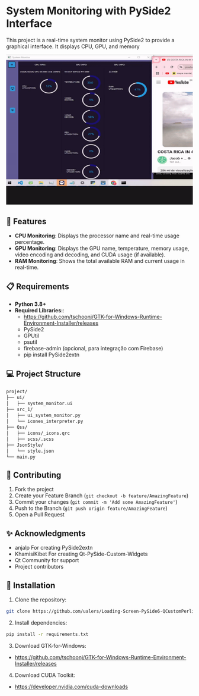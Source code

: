 # System Monitoring with PySide2 Interface


This project is a real-time system monitor using PySide2 to provide a graphical interface. It displays CPU, GPU, and memory

![SytemMonitor Preview](gifs/gif_1.gif)

## 🚀 Features

- **CPU Monitoring**: Displays the processor name and real-time usage percentage.
- **GPU Monitoring**: Displays the GPU name, temperature, memory usage, video encoding and decoding, and CUDA usage (if available).
- **RAM Monitoring**: Shows the total available RAM and current usage in real-time.

  
## 📋 Requirements

- **Python 3.8+**
- **Required Libraries:**:
  - https://github.com/tschoonj/GTK-for-Windows-Runtime-Environment-Installer/releases
  - PySide2
  - GPUtil
  - psutil
  - firebase-admin (opcional, para integração com Firebase)
  - pip install PySide2extn

## 💻 Project Structure

```
project/
├── ui/
│   ├── system_monitor.ui
├── src_1/
│   ├── ui_system_monitor.py
│   └── icones_interpreter.py
├── Qss/
│   ├── icons/_icons.qrc
│   ├── scss/.scss
├── JsonStyle/
│   └── style.json
└── main.py
```

## 📝 Contributing

1. Fork the project
2. Create your Feature Branch (`git checkout -b feature/AmazingFeature`)
3. Commit your changes (`git commit -m 'Add some AmazingFeature'`)
4. Push to the Branch (`git push origin feature/AmazingFeature`)
5. Open a Pull Request

## ✨ Acknowledgments
- anjalp For creating PySide2extn
- KhamisiKibet For creating Qt-PySide-Custom-Widgets
- Qt Community for support
- Project contributors



## 🔧 Installation

1. Clone the repository:
```bash
git clone https://github.com/ualers/Loading-Screen-PySide6-QCustomPerlinLoader.git
```

2. Install dependencies:
```bash
pip install -r requirements.txt
```

3. Download GTK-for-Windows:
- https://github.com/tschoonj/GTK-for-Windows-Runtime-Environment-Installer/releases

4. Download CUDA Toolkit:
- https://developer.nvidia.com/cuda-downloads